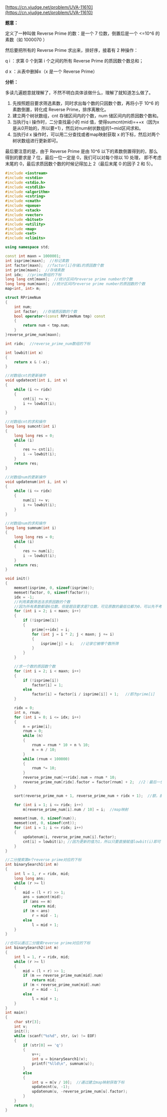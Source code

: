 [https://cn.vjudge.net/problem/UVA-11610](https://cn.vjudge.net/problem/UVA-11610)

**题意：**

定义了一种叫做 Reverse Prime 的数：是一个 7 位数，倒置后是一个 <=10^6 的素数（如 1000070 ）

然后要把所有的 Reverse Prime 求出来，排好序，接着有 2 种操作：

q i ：求第 0 个到第 i 个之间的所有 Reverse Prime 的质因数个数总和；

d x ：从表中删掉x（x 是一个 Reverse Prime）

**分析：**

多读几遍题意就理解了，不然不明白具体该做什么，理解了就知道怎么做了。

1. 先按照题目要求筛选素数，同时求出每个数的只因数个数，再将小于 10^6 的素数倒置，转化成 Reverse Prime，排序离散化。
2. 建立两个树状数组，cnt 存储区间内的个数，num 储区间内的质因数个数和。
3. 当执行q i 操作时，二分查找最小的 mid 值，使得sumcnt(mid)=++x（因为x是从0开始的，所以要+1），然后对num树状数组的1~mid区间求和。
4. 当执行d x 操作时，可以用二分查找或者map映射获取 x 的下标，然后对两个树状数组进行更新即可。

最后要注意的是，由于 Reverse Prime 是由 10^6 以下的素数倒置得到的，那么得到的要求是 7 位，最后一位一定是 0，我们可以对每个除以 10 处理，
即不考虑末尾的 0，最后求质因数个数的时候记得加上 2（最后末尾 0 的因子 2 和 5）。

```c++
#include <iostream>
#include <cstdio>
#include <stdio.h>
#include <cstdlib>
#include <algorithm>
#include <cstring>
#include <cmath>
#include <queue>
#include <stack>
#include <vector>
#include <bitset>
#include <utility>
#include <map>
#include <set>
#include <climits>

using namespace std;

const int maxn = 1000001;
int isprime[maxn];  //标记素数
int factor[maxn];  //factor[i]存储i的质因数个数
int prime[maxn];  //存储素数
int idx;  //prime数组的下标
long long cnt[maxn];  //统计区间内reverse prime number的个数
long long num[maxn]; //统计区间内reverse prime number的质因数的个数
map<int, int> m;

struct RPrimeNum
{
	int num;
	int factor;  //存储质因数的个数
	bool operator<(const RPrimeNum tmp) const
	{
		return num < tmp.num;
	}
}reverse_prime_num[maxn];

int ridx;  //reverse_prime_num数组的下标

int lowbit(int x)
{
	return x & (-x);
}

//对数组cnt的更新操作
void updatecnt(int i, int v)
{
	while (i <= ridx)
	{
		cnt[i] += v;
		i += lowbit(i);
	}
}

//对数组cnt的求和操作
long long sumcnt(int i)
{
	long long res = 0;
	while (i)
	{
		res += cnt[i];
		i -= lowbit(i);
	}
	return res;
}

//对数组num的更新操作
void updatenum(int i, int v)
{
	while (i <= ridx)
	{
		num[i] += v;
		i += lowbit(i);
	}
}

//对数组num的求和操作
long long sumnum(int i)
{
	long long res = 0;
	while (i)
	{
		res += num[i];
		i -= lowbit(i);
	}
	return res;
}

void init() 
{
	memset(isprime, 0, sizeof(isprime));
	memset(factor, 0, sizeof(factor));
	idx = -1;
	//利用素数筛选法求质因数的个数
	//因为所有素数都是6位数，但是题目要求是7位数，可见原数的最低位都为0，可以先不考虑这个0，因此maxn的值为1000001
	for (int i = 2; i < maxn; i++)
	{
		if (!isprime[i])
		{
			prime[++idx] = i;
			for (int j = i * 2; j < maxn; j += i)
			{
				isprime[j] = i;   //记录它被哪个数所筛
			}
		}
	}

	//求一个数的质因数个数
	for (int i = 2; i < maxn; i++)
	{
		if (!isprime[i])
			factor[i] = 1;
		else
			factor[i] = factor[i / isprime[i]] + 1;   //即为prime[i]
	}

	ridx = 0;
	int n, rnum;
	for (int i = 0; i <= idx; i++)
	{
		n = prime[i];
		rnum = 0;
		while (n)
		{
			rnum = rnum * 10 + n % 10;
			n = n / 10;
		}
		while (rnum < 100000)
		{
			rnum *= 10;
		}
		reverse_prime_num[++ridx].num = rnum * 10;
		reverse_prime_num[ridx].factor = factor[rnum] + 2;  //2：最后一位没考虑的0，即2和5两个质因子
	}

	sort(reverse_prime_num + 1, reverse_prime_num + ridx + 1);  //额，前面第一个应该+1的，一不小心给漏了

	for (int i = 1; i <= ridx; i++)
		m[reverse_prime_num[i].num / 10] = i;  //map映射

	memset(num, 0, sizeof(num));
	memset(cnt, 0, sizeof(cnt));
	for (int i = 1; i <= ridx; i++)
	{
		updatenum(i, reverse_prime_num[i].factor);
		cnt[i] = lowbit(i); //因为更新的值为1，所以只要直接赋值lowbit(i)即可
	}
}

//二分搜索第m个reverse prime对应的下标
int binarySearch1(int m)
{
	int l = 1, r = ridx, mid;
	long long ans;
	while (r >= l)
	{
		mid = (l + r) >> 1;
		ans = sumcnt(mid);
		if (ans == m)
			return mid;
		if (m < ans)
			r = mid - 1;
		else
			l = mid + 1;
	}
}

//也可以通过二分搜索reverse prime对应的下标
int binarySearch2(int m)
{
	int l = 1, r = ridx, mid;
	while (r >= l)
	{
		mid = (l + r) >> 1;
		if (m == reverse_prime_num[mid].num)
			return mid;
		if (m < reverse_prime_num[mid].num)
			r = mid - 1;
		else
			l = mid + 1;
	}
}
int main()
{
	char str[3];
	int v;
	init();
	while (scanf("%s%d", str, &v) != EOF)
	{
		if (str[0] == 'q')
		{
			v++;
			int u = binarySearch1(v);
			printf("%lld\n", sumnum(u));
		}
		else
		{
			int u = m[v / 10];  //通过建立map映射获取下标
			updatecnt(u, -1);
			updatenum(u, -reverse_prime_num[u].factor);
		}
	}
	return 0;
}
```
